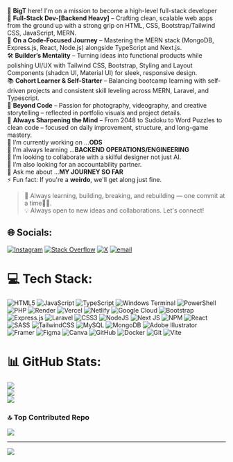 👋 **BigT** here! I'm on a mission to become a high-level full-stack developer <br />
🚀 **Full-Stack Dev-[Backend Heavy]** – Crafting clean, scalable web apps
      from the ground up with a strong grip on HTML, CSS, Bootstrap/Tailwind
      CSS, JavaScript, MERN.<br />
🧠 **On a Code-Focused Journey** – Mastering the MERN stack
      (MongoDB, Express.js, React, Node.js) alongside
      TypeScript and Next.js.<br />
🛠️ **Builder’s Mentality** – Turning ideas into functional products
      while polishing UI/UX with Tailwind CSS, Bootstrap, Styling and Layout Components (shadcn UI, Material UI) for sleek,
      responsive design.<br />
📚 **Cohort Learner & Self-Starter** – Balancing bootcamp learning with
      self-driven projects and consistent skill leveling across MERN, Laravel,
      and Typescript.<br />
📸 **Beyond Code** – Passion for photography, videography, and creative
      storytelling – reflected in portfolio visuals and project details.<br />
🧩 **Always Sharpening the Mind** – From 2048 to Sudoku to Word Puzzles to clean code –
      focused on daily improvement, structure, and long-game mastery.<br />
🔭 I’m currently working on ...**ODS**<br />
🌱 I’m always learning ...**BACKEND OPERATIONS/ENGINEERING**<br />
👯 I’m looking to collaborate with a skilful designer not just AI.<br />
🤔 I’m also looking for an accountability partner.<br />
💬 Ask me about ...**MY JOURNEY SO FAR**<br />
⚡ Fun fact: If you're a **weirdo**, we'll get along just fine.<br /> 

> 🔧 Always learning, building, breaking, and rebuilding — one commit
      at a time👨‍💻.<br />
> 💡 Always open to new ideas and collaborations. Let's connect!<br />


## 🌐 Socials:
[![Instagram](https://img.shields.io/badge/Instagram-%23E4405F.svg?logo=Instagram&logoColor=white)](https://instagram.com/un_kn0wnt) [![Stack Overflow](https://img.shields.io/badge/-Stackoverflow-FE7A16?logo=stack-overflow&logoColor=white)](https://stackoverflow.com/users/user:23758360) [![X](https://img.shields.io/badge/X-black.svg?logo=X&logoColor=white)](https://x.com/un.kn0wnt) [![email](https://img.shields.io/badge/Email-D14836?logo=gmail&logoColor=white)](mailto:triumphanyanga@gmail.com) 

# 💻 Tech Stack:
![HTML5](https://img.shields.io/badge/html5-%23E34F26.svg?style=for-the-badge&logo=html5&logoColor=white) ![JavaScript](https://img.shields.io/badge/javascript-%23323330.svg?style=for-the-badge&logo=javascript&logoColor=%23F7DF1E) ![TypeScript](https://img.shields.io/badge/typescript-%23007ACC.svg?style=for-the-badge&logo=typescript&logoColor=white) ![Windows Terminal](https://img.shields.io/badge/Windows%20Terminal-%234D4D4D.svg?style=for-the-badge&logo=windows-terminal&logoColor=white) ![PowerShell](https://img.shields.io/badge/PowerShell-%235391FE.svg?style=for-the-badge&logo=powershell&logoColor=white) ![PHP](https://img.shields.io/badge/php-%23777BB4.svg?style=for-the-badge&logo=php&logoColor=white) ![Render](https://img.shields.io/badge/Render-%46E3B7.svg?style=for-the-badge&logo=render&logoColor=white) ![Vercel](https://img.shields.io/badge/vercel-%23000000.svg?style=for-the-badge&logo=vercel&logoColor=white) ![Netlify](https://img.shields.io/badge/netlify-%23000000.svg?style=for-the-badge&logo=netlify&logoColor=#00C7B7) ![Google Cloud](https://img.shields.io/badge/GoogleCloud-%234285F4.svg?style=for-the-badge&logo=google-cloud&logoColor=white) ![Bootstrap](https://img.shields.io/badge/bootstrap-%238511FA.svg?style=for-the-badge&logo=bootstrap&logoColor=white) ![Express.js](https://img.shields.io/badge/express.js-%23404d59.svg?style=for-the-badge&logo=express&logoColor=%2361DAFB) ![Laravel](https://img.shields.io/badge/laravel-%23FF2D20.svg?style=for-the-badge&logo=laravel&logoColor=white) ![CSS3](https://img.shields.io/badge/css3-%231572B6.svg?style=for-the-badge&logo=css3&logoColor=white) ![NodeJS](https://img.shields.io/badge/node.js-6DA55F?style=for-the-badge&logo=node.js&logoColor=white) ![Next JS](https://img.shields.io/badge/Next-black?style=for-the-badge&logo=next.js&logoColor=white) ![NPM](https://img.shields.io/badge/NPM-%23CB3837.svg?style=for-the-badge&logo=npm&logoColor=white) ![React](https://img.shields.io/badge/react-%2320232a.svg?style=for-the-badge&logo=react&logoColor=%2361DAFB) ![SASS](https://img.shields.io/badge/SASS-hotpink.svg?style=for-the-badge&logo=SASS&logoColor=white) ![TailwindCSS](https://img.shields.io/badge/tailwindcss-%2338B2AC.svg?style=for-the-badge&logo=tailwind-css&logoColor=white) ![MySQL](https://img.shields.io/badge/mysql-4479A1.svg?style=for-the-badge&logo=mysql&logoColor=white) ![MongoDB](https://img.shields.io/badge/MongoDB-%234ea94b.svg?style=for-the-badge&logo=mongodb&logoColor=white) ![Adobe Illustrator](https://img.shields.io/badge/adobe%20illustrator-%23FF9A00.svg?style=for-the-badge&logo=adobe%20illustrator&logoColor=white) ![Framer](https://img.shields.io/badge/Framer-black?style=for-the-badge&logo=framer&logoColor=blue) ![Figma](https://img.shields.io/badge/figma-%23F24E1E.svg?style=for-the-badge&logo=figma&logoColor=white) ![Canva](https://img.shields.io/badge/Canva-%2300C4CC.svg?style=for-the-badge&logo=Canva&logoColor=white) ![GitHub](https://img.shields.io/badge/github-%23121011.svg?style=for-the-badge&logo=github&logoColor=white) ![Docker](https://img.shields.io/badge/docker-%230db7ed.svg?style=for-the-badge&logo=docker&logoColor=white) ![Git](https://img.shields.io/badge/git-%23F05033.svg?style=for-the-badge&logo=git&logoColor=white) ![Vite](https://img.shields.io/badge/vite-%23646CFF.svg?style=for-the-badge&logo=vite&logoColor=white)
# 📊 GitHub Stats:
![](https://github-readme-stats.vercel.app/api?username=Official-BigT&theme=github_dark_dimmed&hide_border=false&include_all_commits=false&count_private=false)<br/>
![](https://nirzak-streak-stats.vercel.app/?user=Official-BigT&theme=github_dark_dimmed&hide_border=false)<br/>
![](https://github-readme-stats.vercel.app/api/top-langs/?username=Official-BigT&theme=github_dark_dimmed&hide_border=false&include_all_commits=false&count_private=false&layout=compact)

### 🔝 Top Contributed Repo
![](https://github-contributor-stats.vercel.app/api?username=Official-BigT&limit=5&theme=dark&combine_all_yearly_contributions=true)

---
[![](https://visitcount.itsvg.in/api?id=Official-BigT&icon=2&color=0)](https://visitcount.itsvg.in)

